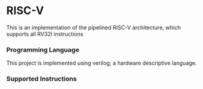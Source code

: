 # RISC-V
This is an implementation of the pipelined RISC-V architecture, which supports all RV32I instructions  


### Programming Language 

This project is implemented using verilog; a hardware descriptive language.


### Supported Instructions



